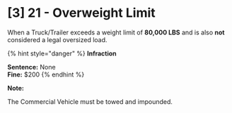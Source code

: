 # \[3] 21 - Overweight Limit

When a Truck/Trailer exceeds a weight limit of **80,000 LBS** and is also **not** considered a legal oversized load.

{% hint style="danger" %}
**Infraction**&#x20;

**Sentence:** None\
**Fine:** $200
{% endhint %}

**Note:**&#x20;

The Commercial Vehicle must be towed and impounded.&#x20;
